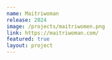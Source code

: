 ```yaml
---
name: Maitriwoman
release: 2024
image: /projects/maitriwomen.png
link: https://maitriwoman.com/
featured: true
layout: project
---
```

